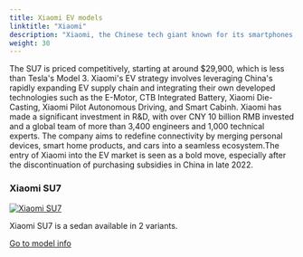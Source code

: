 ```yaml
---
title: Xiaomi EV models
linktitle: "Xiaomi"
description: "Xiaomi, the Chinese tech giant known for its smartphones, has entered the electric vehicle (EV) market with the launch of its first EV, the Xiaomi SU7. The company has positioned the SU7 as a 'full-size high-performance eco-technology sedan' and has set an aggressive pricing strategy to compete in the highly saturated EV market"
weight: 30
---
```

<!-- markdownlint-disable MD033 -->
<!-- markdownlint-disable MD010 -->
The SU7 is priced competitively, starting at around $29,900, which is less than Tesla's Model 3. Xiaomi's EV strategy involves leveraging China's rapidly expanding EV supply chain and integrating their own developed technologies such as the E-Motor, CTB Integrated Battery, Xiaomi Die-Casting, Xiaomi Pilot Autonomous Driving, and Smart Cabinh. Xiaomi has made a significant investment in R&D, with over CNY 10 billion RMB invested and a global team of more than 3,400 engineers and 1,000 technical experts. The company aims to redefine connectivity by merging personal devices, smart home products, and cars into a seamless ecosystem.The entry of Xiaomi into the EV market is seen as a bold move, especially after the discontinuation of purchasing subsidies in China in late 2022.

<div class="container p-3 mb-4 bg-body-tertiary rounded border">
<h3> Xiaomi SU7</h3>
	<div class="row">
		<div class="col col-12 col-md-6">
			<a href="su7"><img src="https://media.evkx.net/multimedia/models/xiaomi/su7/su7_max/main_1_st.jpg" class="img-fluid" alt="Xiaomi SU7" ></a>
		</div>
		<div class="col col-12 col-md-6">
<p>
Xiaomi SU7 is a sedan available in 2 variants.
</p>
	<a href="su7/" class="btn btn-outline-primary" role="button">Go to model info</a>
		</div>
	</div>
</div>
